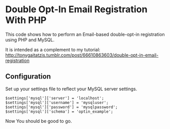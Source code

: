 Double Opt-In Email Registration With PHP
=============================
This code shows how to perform an Email-based double-opt-in registration 
using PHP and MySQL.

It is intended as a complement to my tutorial:
http://tonygaitatzis.tumblr.com/post/66610863603/double-opt-in-email-registration

Configuration
--------------
Set up your settings file to reflect your MySQL server settings.

    $settings['mysql']['server'] = 'localhost';
    $settings['mysql']['username'] = 'mysqluser';
    $settings['mysql']['password'] = 'mysqlpassword';
    $settings['mysql']['schema'] = 'optin_example';

Now You should be good to go.


